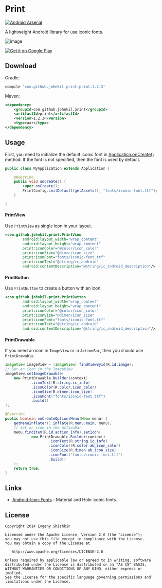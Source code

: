 Print
=====

[![Android Arsenal](https://img.shields.io/badge/Android%20Arsenal-Print-brightgreen.svg?style=flat)](https://android-arsenal.com/details/1/1016)

A lightweight Android library for use iconic fonts.

![image](https://raw.githubusercontent.com/johnkil/Print/master/art/print.jpg)

<a href="https://play.google.com/store/apps/details?id=com.github.johnkil.print.sample">
  <img alt="Get it on Google Play"
       src="http://www.android.com/images/brand/get_it_on_play_logo_small.png" />
</a>

Download
--------

Gradle:

```groovy
compile 'com.github.johnkil.print:print:1.2.3'
```

Maven:

```xml
<dependency>
    <groupId>com.github.johnkil.print</groupId>
    <artifactId>print</artifactId>
    <version>1.2.3</version>
    <type>aar</type>
</dependency>
```

Usage
-----

First, you need to initialize the default iconic font in [Application.onCreate()][1] method. If
the font is not specified, then the font is used by default.

```java
public class MyApplication extends Application {

    @Override
    public void onCreate() {
        super.onCreate();                
        PrintConfig.initDefault(getAssets(), "fonts/iconic-font.ttf");
    }

}
```

#### PrintView

Use `PrintView` as single icon in your layout.

```xml
<com.github.johnkil.print.PrintView
        android:layout_width="wrap_content"
        android:layout_height="wrap_content"
        print:iconColor="@color/icon_color"
        print:iconSize="@dimen/icon_size"
        print:iconFont="fonts/iconic-font.ttf"
        print:iconText="@string/ic_android"
        android:contentDescription="@string/ic_android_description"/>
```

#### PrintButton

Use `PrintButton` to create a button with an icon.

```xml
<com.github.johnkil.print.PrintButton
        android:layout_width="wrap_content"
        android:layout_height="wrap_content"
        print:iconColor="@color/icon_color"
        print:iconSize="@dimen/icon_size"
        print:iconFont="fonts/iconic-font.ttf"
        print:iconText="@string/ic_android"
        android:contentDescription="@string/ic_android_description"/>
```

#### PrintDrawable

If you need an icon in `ImageView` or in `ActionBar`, then you should use `PrintDrawable`.

```java
ImageView imageView = (ImageView) findViewById(R.id.image);
// Set an icon in the ImageView
imageView.setImageDrawable(
    new PrintDrawable.Builder(context)
            .iconText(R.string.ic_info)
            .iconColor(R.color.icon_color)
            .iconSize(R.dimen.icon_size)
            .iconFont("fonts/iconic-font.ttf")
            .build()
);
```

```java
@Override
public boolean onCreateOptionsMenu(Menu menu) {
    getMenuInflater().inflate(R.menu.main, menu);
    // Set an icon in the ActionBar
    menu.findItem(R.id.action_info).setIcon(
            new PrintDrawable.Builder(context)
                    .iconText(R.string.ic_info)
                    .iconColor(R.color.ab_icon_color)
                    .iconSize(R.dimen.ab_icon_size)
                    .iconFont("fonts/iconic-font.ttf")
                    .build()
    );
    return true;
}
```

Links
-----

* [Android-Icon-Fonts][2] - Material and Holo iconic fonts.


License
-------

    Copyright 2014 Evgeny Shishkin
    
    Licensed under the Apache License, Version 2.0 (the "License");
    you may not use this file except in compliance with the License.
    You may obtain a copy of the License at
    
       http://www.apache.org/licenses/LICENSE-2.0
    
    Unless required by applicable law or agreed to in writing, software
    distributed under the License is distributed on an "AS IS" BASIS,
    WITHOUT WARRANTIES OR CONDITIONS OF ANY KIND, either express or implied.
    See the License for the specific language governing permissions and
    limitations under the License.
    

[1]: http://developer.android.com/reference/android/app/Application.html#onCreate%28%29
[2]: https://github.com/johnkil/Android-Icon-Fonts

[0]: https://github.com/shamanland/fonticon
[0]: https://github.com/atermenji/IconicDroid
[0]: https://github.com/JoanZapata/android-iconify
[0]: https://github.com/chrisjenx/Calligraphy
[0]: https://github.com/theDazzler/droidicon
[0]: https://github.com/mikepenz/Android-Iconics
[0]: https://github.com/Malinskiy/android-material-icons
